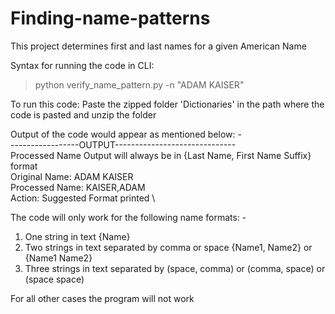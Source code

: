 # Finding-name-patterns
This project determines first and last names for a given American Name

Syntax for running the code in CLI:
>python verify_name_pattern.py -n "ADAM KAISER"

To run this code: Paste the zipped folder 'Dictionaries' in the path where the code is pasted and unzip the folder

Output of the code would appear as mentioned below: - \
-----------------OUTPUT------------------------------ \
Processed Name Output will always be in  {Last Name, First Name Suffix} format\
Original Name:  ADAM KAISER \
Processed Name:  KAISER,ADAM \
Action:  Suggested Format printed \

The code will only work for the following name formats: -
1) One string in text {Name}
2) Two strings in text separated by comma or space {Name1, Name2} or {Name1 Name2}
3) Three strings in text separated by (space, comma) or (comma, space) or (space space)

For all other cases the program will not work
